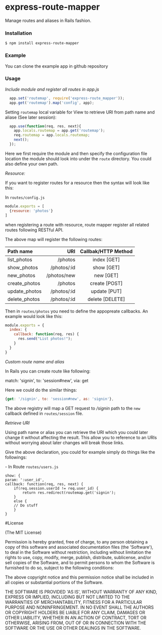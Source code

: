 # express-route-mapper

Manage routes and aliases in Rails fashion. 


### Installation

    $ npm install express-route-mapper
    
### Example

You can clone the example app in github repository

### Usage

*Include module and register all routes in app.js*

``` javascript
  app.set('routemap', require('express-route_mapper'));
  app.get('routemap').map('config', app);
```

Setting `routemap` local variable for View to retrieve URI from path name and aliase (See later session):

``` javascript
  app.use(function(req, res, next){
    app.locals.routemap = app.get('routemap');
    req.routemap = app.locals.routemap;
    next();
  });
```

Here we first require the module and then specify the configuration file location the module should look into under the `route` directory. You could also define your own path.

*Resource:*

If you want to register routes for a resource then the syntax will look like this:

In `routes/config.js`
``` javascript
module.exports = [
  {resource: 'photos'}
]
```

when registering a route with resource, route mapper register all related routes following RESTful API.

The above map will register the following routes:

 Path name     |   URI        | Callbak/HTTP Method
:--------------|-------------:|:------------------:
 list_photos   |  /photos     |  index  [GET]
 show_photos   |  /photos/:id |  show   [GET]
 new_photos    |  /photos/new |  new    [GET]
 create_photos |  /photos     |  create [POST]
 update_photos |  /photos/:id |  update [PUT]
 delete_photos |  /photos/:id |  delete [DELETE]

Then in `routes/photos` you need to define the appopreate callbacks. An example would look like this:

```javascript
module.exports = {
  index: {
    callback: function(req, res) {
      res.send("List photos!");
    }
  }
}
```

*Custom route name and alias*

In Rails you can create route like following:

match: 'signin', to: 'session#new', via: get

Here we could do the similar things:

```javascript
{get: '/signin', to: 'session#new', as: 'signin'},
```

The above registry will map a GET request to */signin* path to the `new` callback defined in `routes/session` file.


*Retrieve URI*

Using path name or alias you can retrieve the URI which you could later change it without affecting the result. This allow you to reference to an URIs without worrying about later changes will break those links.

Give the above declaration, you could for example simply do things like the followings:

\- In Route `routes/users.js`

``` javscript
show: {
param: ':user_id',
callback: function(req, res, next) {
    if(req.session.userId != req.user_id) {
        return res.redirect(routemap.get('signin');
    }
    else {
    // Do stuff
    }
}
```

#License

(The MIT License)

Permission is hereby granted, free of charge, to any person obtaining
a copy of this software and associated documentation files (the
'Software'), to deal in the Software without restriction, including
without limitation the rights to use, copy, modify, merge, publish,
distribute, sublicense, and/or sell copies of the Software, and to
permit persons to whom the Software is furnished to do so, subject to
the following conditions:

The above copyright notice and this permission notice shall be
included in all copies or substantial portions of the Software.

THE SOFTWARE IS PROVIDED 'AS IS', WITHOUT WARRANTY OF ANY KIND,
EXPRESS OR IMPLIED, INCLUDING BUT NOT LIMITED TO THE WARRANTIES OF
MERCHANTABILITY, FITNESS FOR A PARTICULAR PURPOSE AND NONINFRINGEMENT.
IN NO EVENT SHALL THE AUTHORS OR COPYRIGHT HOLDERS BE LIABLE FOR ANY
CLAIM, DAMAGES OR OTHER LIABILITY, WHETHER IN AN ACTION OF CONTRACT,
TORT OR OTHERWISE, ARISING FROM, OUT OF OR IN CONNECTION WITH THE
SOFTWARE OR THE USE OR OTHER DEALINGS IN THE SOFTWARE.
